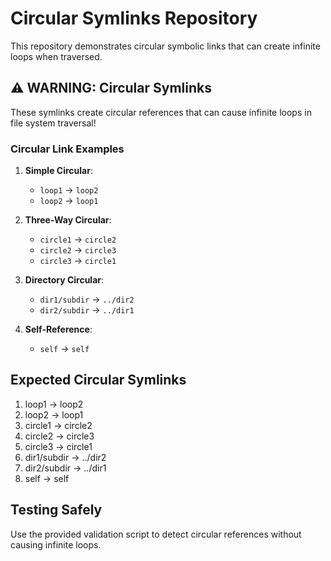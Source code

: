# Circular Symlinks Repository

This repository demonstrates circular symbolic links that can create infinite loops when traversed.

## ⚠️ WARNING: Circular Symlinks

These symlinks create circular references that can cause infinite loops in file system traversal!

### Circular Link Examples

1. **Simple Circular**:
   - `loop1` → `loop2`
   - `loop2` → `loop1`

2. **Three-Way Circular**:
   - `circle1` → `circle2`
   - `circle2` → `circle3`
   - `circle3` → `circle1`

3. **Directory Circular**:
   - `dir1/subdir` → `../dir2`
   - `dir2/subdir` → `../dir1`

4. **Self-Reference**:
   - `self` → `self`

## Expected Circular Symlinks
1. loop1 -> loop2
2. loop2 -> loop1
3. circle1 -> circle2
4. circle2 -> circle3
5. circle3 -> circle1
6. dir1/subdir -> ../dir2
7. dir2/subdir -> ../dir1
8. self -> self

## Testing Safely
Use the provided validation script to detect circular references without causing infinite loops.
